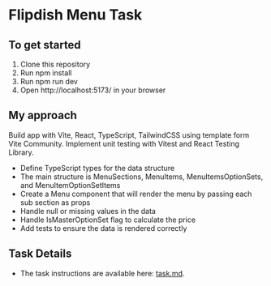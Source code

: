 # Flipdish Menu Task

## To get started
1. Clone this repository
2. Run npm install
3. Run npm run dev
4. Open http://localhost:5173/ in your browser

## My approach
Build app with Vite, React, TypeScript, TailwindCSS using template form Vite Community.
Implement unit testing with Vitest and React Testing Library.

* Define TypeScript types for the data structure
* The main structure is MenuSections, MenuItems, MenuItemsOptionSets, and MenuItemOptionSetItems
* Create a Menu component that will render the menu by passing each sub section as props
* Handle null or missing values in the data
* Handle IsMasterOptionSet flag to calculate the price
* Add tests to ensure the data is rendered correctly

## Task Details

* The task instructions are available here: [task.md](./task.md).
